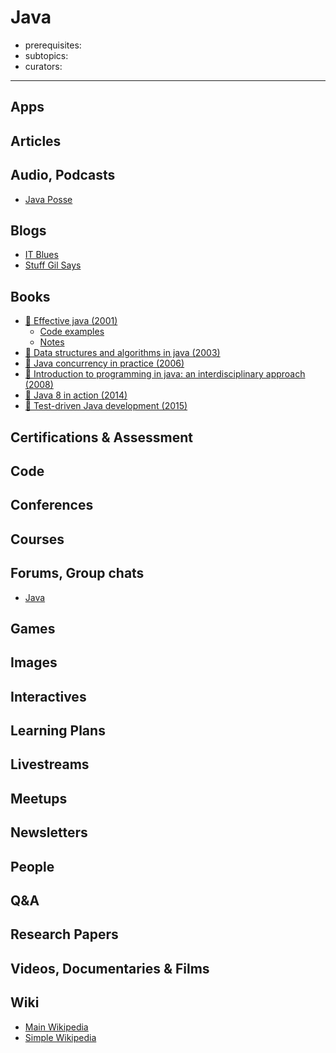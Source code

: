 # Java

- prerequisites:
- subtopics:
- curators:

------

## Apps

## Articles

## Audio, Podcasts

- [Java Posse](http://javaposse.com/)

## Blogs

- [IT Blues](http://itblues.pl)
- [Stuff Gil Says](http://stuff-gil-says.blogspot.nl/)

## Books

- [📕 Effective java (2001)](http://www.goodreads.com/book/show/105099.Effective_Java_Programming_Language_Guide)
  - [Code examples](https://github.com/marhan/effective-java-examples)
  - [Notes](https://github.com/jwongo/effectivejava)
- [📖 Data structures and algorithms in java (2003)](http://coltech.vnu.edu.vn/~sonpb/DSA/Data%20Structures%20and%20Algorithms%20in%20Java,%206th%20Edition,%202014.pdf)
- [📕 Java concurrency in practice (2006)](http://jcip.net/)
- [📖 Introduction to programming in java: an interdisciplinary approach (2008)](http://introcs.cs.princeton.edu/java/home/chapter1.pdf)
- [📕 Java 8 in action (2014)](http://www.goodreads.com/book/show/20534354-java-8-in-action)
- [📕 Test-driven Java development (2015)](http://www.goodreads.com/book/show/26333479-test-driven-java-development)


## Certifications & Assessment

## Code

## Conferences

## Courses

## Forums, Group chats

- [Java](https://www.reddit.com/r/java/)

## Games

## Images

## Interactives

## Learning Plans

## Livestreams

## Meetups

## Newsletters

## People

## Q&A

## Research Papers

## Videos, Documentaries & Films

## Wiki
- [Main Wikipedia](https://en.wikipedia.org/wiki/Java_(programming_language))
- [Simple Wikipedia](https://en.wikipedia.org/wiki/Java_(programming_language))
